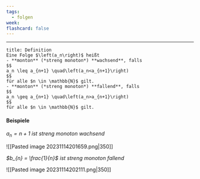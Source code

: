 ```yaml
---
tags:
  - folgen
week: 
flashcard: false
---
```

***

```ad-important
title: Definition
Eine Folge $\left(a_n\right)$ heißt
- **monton** (*streng monoton*) **wachsend**, falls
$$
a_n \leq a_{n+1} \quad\left(a_n<a_{n+1}\right)
$$
für alle $n \in \mathbb{N}$ gilt.
- **monton** (*streng monoton*) **fallend**, falls
$$
a_n \geq a_{n+1} \quad\left(a_n>a_{n+1}\right)
$$
für alle $n \in \mathbb{N}$ gilt.
```

#### Beispiele

*$a_{n} = n + 1$ ist streng monoton wachsend*

![[Pasted image 20231114201659.png|350]]

*$b_{n} = \frac{1}{n}$ ist streng monoton fallend*

![[Pasted image 20231114202111.png|350]]

